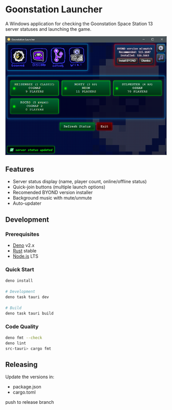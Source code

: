 # Goonstation Launcher

A Windows application for checking the Goonstation Space Station 13 server
statuses and launching the game.

![alt text](.github/readme.png)

## Features

- Server status display (name, player count, online/offline status)
- Quick-join buttons (multiple launch options)
- Recomended BYOND version installer
- Background music with mute/unmute
- Auto-updater

## Development

### Prerequisites

- [Deno](https://deno.com/) v2.x
- [Rust](https://www.rust-lang.org/) stable
- [Node.js](https://nodejs.org/) LTS

### Quick Start

```bash
deno install

# Development
deno task tauri dev

# Build
deno task tauri build
```

### Code Quality

```bash
deno fmt --check
deno lint
src-tauri> cargo fmt
```

## Releasing

Update the versions in:

- package.json
- cargo.toml

push to release branch
